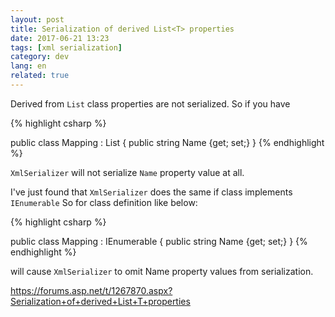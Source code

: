 ```yaml
---
layout: post
title: Serialization of derived List<T> properties
date: 2017-06-21 13:23 
tags: [xml serialization]
category: dev
lang: en
related: true
---
```


Derived from `List` class properties are not serialized. 
So if you have

{% highlight csharp %}

public class Mapping : List<string>
{
	public string Name {get; set;}
}
{% endhighlight %}

`XmlSerializer` will not serialize `Name` property value at all.

I've just found that `XmlSerializer` does the same if class implements `IEnumerable`
So for class definition like below:

{% highlight csharp %}

public class Mapping : IEnumerable<string>
{
	public string Name {get; set;}
}
{% endhighlight %}

will cause `XmlSerializer` to omit Name property values from serialization.

https://forums.asp.net/t/1267870.aspx?Serialization+of+derived+List+T+properties

